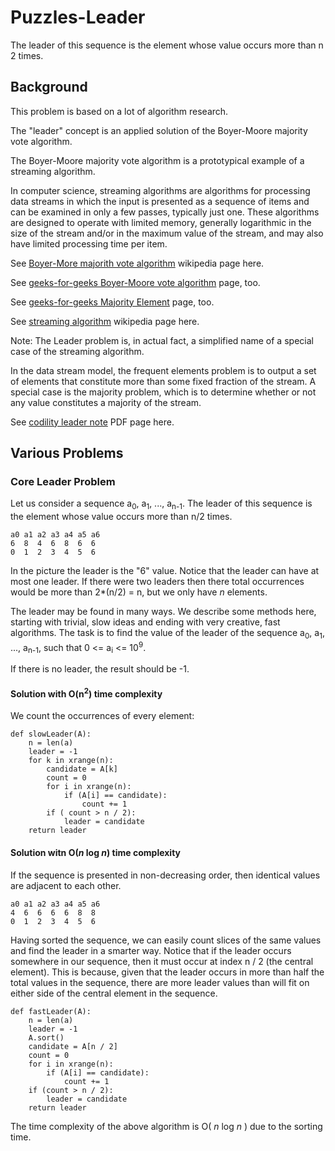 # Puzzles-Leader

The leader of this sequence is the element whose value occurs more than n 2 times.

## Background

This problem is based on a lot of algorithm research.

The "leader" concept is an applied solution of the Boyer-Moore majority vote algorithm.

The Boyer-Moore majority vote algorithm is a prototypical example of a streaming algorithm.

In computer science, streaming algorithms are algorithms for processing data streams
in which the input is presented as a sequence of items and can be examined in only a few passes,
typically just one. These algorithms are designed to operate with limited memory,
generally logarithmic in the size of the stream and/or in the maximum value of the stream,
and may also have limited processing time per item.

See [Boyer-More majorith vote algorithm](https://en.wikipedia.org/wiki/Boyer%E2%80%93Moore_majority_vote_algorithm) wikipedia page here.

See [geeks-for-geeks Boyer-Moore vote algorithm](https://www.geeksforgeeks.org/boyer-moore-majority-voting-algorithm/) page, too.

See [geeks-for-geeks Majority Element](https://www.geeksforgeeks.org/majority-element/) page, too.

See [streaming algorithm](https://en.wikipedia.org/wiki/Streaming_algorithm) wikipedia page here.

Note: The Leader problem is, in actual fact, a simplified name of a special case of the streaming algorithm.

In the data stream model, the frequent elements problem is to output a set of elements that constitute more than some fixed fraction of the stream.
A special case is the majority problem, which is to determine whether or not any value constitutes a majority of the stream.

See [codility leader note](https://codility.com/media/train/6-Leader.pdf) PDF page here.

## Various Problems

### Core Leader Problem

Let us consider a sequence a<sub>0</sub>, a<sub>1</sub>, ..., a<sub>n-1</sub>.
The leader of this sequence is the element whose value occurs more than n/2 times.

```
a0 a1 a2 a3 a4 a5 a6
6  8  4  6  8  6  6
0  1  2  3  4  5  6
```

In the picture the leader is the "6" value.
Notice that the leader can have at most one leader.
If there were two leaders then there total occurrences would be more than 2*(n/2) = n,
but we only have *n* elements.

The leader may be found in many ways. We describe some methods here,
starting with trivial, slow ideas and ending with very creative, fast algorithms.
The task is to find the value of the leader of the sequence
a<sub>0</sub>, a<sub>1</sub>, ..., a<sub>n-1</sub>,
such that 0 <= a<sub>i</sub> <= 10<sup>9</sup>.

If there is no leader, the result should be -1.

#### Solution with O(n<sup>2</sup>) time complexity

We count the occurrences of every element:

```
def slowLeader(A):
    n = len(a)
    leader = -1
    for k in xrange(n):
        candidate = A[k]
        count = 0
        for i in xrange(n):
            if (A[i] == candidate):
                count += 1
        if ( count > n / 2):
            leader = candidate
    return leader
```

#### Solution witn O(*n* log *n*) time complexity

If the sequence is presented in non-decreasing order,
then identical values are adjacent to each other.

```
a0 a1 a2 a3 a4 a5 a6
4  6  6  6  6  8  8
0  1  2  3  4  5  6
```

Having sorted the sequence, we can easily count slices of the same values
and find the leader in a smarter way.
Notice that if the leader occurs somewhere in our sequence,
then it must occur at index n / 2 (the central element).
This is because, given that the leader occurs in more than half
the total values in the sequence, there are more leader values
than will fit on either side of the central element in the sequence.

```
def fastLeader(A):
    n = len(a)
    leader = -1
    A.sort()
    candidate = A[n / 2]
    count = 0
    for i in xrange(n):
        if (A[i] == candidate):
            count += 1
    if (count > n / 2):
        leader = candidate
    return leader
```

The time complexity of the above algorithm is O( *n* log *n* ) due to the sorting time.


